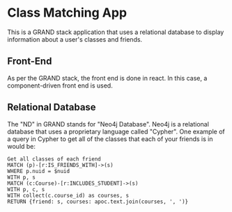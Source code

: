 # Class Matching App

This is a GRAND stack application that uses a relational database to display information about a user's classes and friends.

## Front-End
As per the GRAND stack, the front end is done in react. In this case, a component-driven front end is used. 

## Relational Database

The "ND" in GRAND stands for "Neo4j Database". Neo4j is a relational database that uses a proprietary language called "Cypher". One example of a query in Cypher to get all of the classes that each of your friends is in would be:
```
Get all classes of each friend
MATCH (p)-[r:IS_FRIENDS_WITH]->(s)
WHERE p.nuid = $nuid 
WITH p, s
MATCH (c:Course)-[r:INCLUDES_STUDENT]->(s)
WITH p, c, s
WITH collect(c.course_id) as courses, s
RETURN {friend: s, courses: apoc.text.join(courses, ', ')}
```
